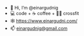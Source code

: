 - 👋 Hi, I’m @einargudnig
- 💻 code + ☕ coffee + 🏋️‍♂️ crossfit
- 🕸️ https://www.einargudni.com/
- 📫 einargudnig@gmail.com


<!---
einargudnig/einargudnig is a ✨ special ✨ repository because its `README.md` (this file) appears on your GitHub profile.
You can click the Preview link to take a look at your changes.
--->

